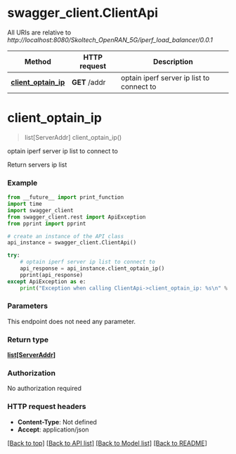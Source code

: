 # swagger_client.ClientApi

All URIs are relative to *http://localhost:8080/Skoltech_OpenRAN_5G/iperf_load_balancer/0.0.1*

Method | HTTP request | Description
------------- | ------------- | -------------
[**client_optain_ip**](ClientApi.md#client_optain_ip) | **GET** /addr | optain iperf server ip list to connect to

# **client_optain_ip**
> list[ServerAddr] client_optain_ip()

optain iperf server ip list to connect to

Return servers ip list

### Example
```python
from __future__ import print_function
import time
import swagger_client
from swagger_client.rest import ApiException
from pprint import pprint

# create an instance of the API class
api_instance = swagger_client.ClientApi()

try:
    # optain iperf server ip list to connect to
    api_response = api_instance.client_optain_ip()
    pprint(api_response)
except ApiException as e:
    print("Exception when calling ClientApi->client_optain_ip: %s\n" % e)
```

### Parameters
This endpoint does not need any parameter.

### Return type

[**list[ServerAddr]**](ServerAddr.md)

### Authorization

No authorization required

### HTTP request headers

 - **Content-Type**: Not defined
 - **Accept**: application/json

[[Back to top]](#) [[Back to API list]](../README.md#documentation-for-api-endpoints) [[Back to Model list]](../README.md#documentation-for-models) [[Back to README]](../README.md)

